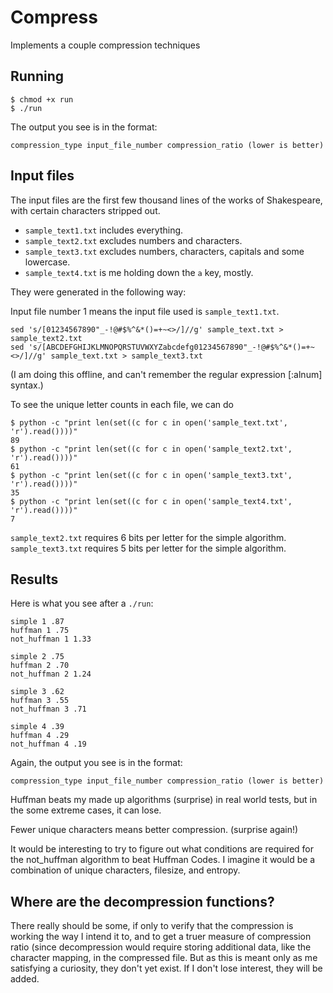 Compress
========

Implements a couple compression techniques

## Running

```
$ chmod +x run
$ ./run
```

The output you see is in the format:
```
compression_type input_file_number compression_ratio (lower is better)
```


## Input files

The input files are the first few thousand lines of the works of Shakespeare,
with certain characters stripped out.

 * `sample_text1.txt` includes everything.
 * `sample_text2.txt` excludes numbers and characters.
 * `sample_text3.txt` excludes numbers, characters, capitals and some lowercase.
 * `sample_text4.txt` is me holding down the `a` key, mostly.

They were generated in the following way:

Input file number 1 means the input file used is `sample_text1.txt`.

```
sed 's/[01234567890"_-!@#$%^&*()=+~<>/]//g' sample_text.txt > sample_text2.txt
sed 's/[ABCDEFGHIJKLMNOPQRSTUVWXYZabcdefg01234567890"_-!@#$%^&*()=+~<>/]//g' sample_text.txt > sample_text3.txt
```

(I am doing this offline, and can't remember the regular expression [:alnum]
syntax.)

To see the unique letter counts in each file, we can do
```
$ python -c "print len(set((c for c in open('sample_text.txt', 'r').read())))"
89
$ python -c "print len(set((c for c in open('sample_text2.txt', 'r').read())))"
61
$ python -c "print len(set((c for c in open('sample_text3.txt', 'r').read())))"
35
$ python -c "print len(set((c for c in open('sample_text4.txt', 'r').read())))"
7
```

`sample_text2.txt` requires 6 bits per letter for the simple algorithm.
`sample_text3.txt` requires 5 bits per letter for the simple algorithm.


## Results

Here is what you see after a `./run`:

```
simple 1 .87
huffman 1 .75
not_huffman 1 1.33

simple 2 .75
huffman 2 .70
not_huffman 2 1.24

simple 3 .62
huffman 3 .55
not_huffman 3 .71

simple 4 .39
huffman 4 .29
not_huffman 4 .19

```

Again, the output you see is in the format:

```
compression_type input_file_number compression_ratio (lower is better)
```

Huffman beats my made up algorithms (surprise) in real world tests, but in the
some extreme cases, it can lose.

Fewer unique characters means better compression.  (surprise again!)

It would be interesting to try to figure out what conditions are required for
the not_huffman algorithm to beat Huffman Codes.  I imagine it would be a
combination of unique characters, filesize, and entropy.


## Where are the decompression functions?

There really should be some, if only to verify that the compression is working
the way I intend it to, and to get a truer measure of compression ratio (since
decompression would require storing additional data, like the character
mapping, in the compressed file.  But as this is meant only as me satisfying a
curiosity, they don't yet exist.  If I don't lose interest, they will be added.
